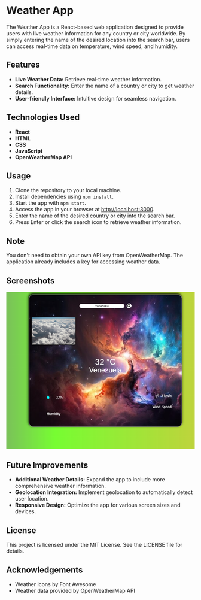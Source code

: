 # Weather App

The Weather App is a React-based web application designed to provide users with live weather information for any country or city worldwide. By simply entering the name of the desired location into the search bar, users can access real-time data on temperature, wind speed, and humidity.

## Features

- **Live Weather Data:** Retrieve real-time weather information.
- **Search Functionality:** Enter the name of a country or city to get weather details.
- **User-friendly Interface:** Intuitive design for seamless navigation.

## Technologies Used

- **React**
- **HTML**
- **CSS**
- **JavaScript**
- **OpenWeatherMap API**

## Usage

1. Clone the repository to your local machine.
2. Install dependencies using `npm install`.
3. Start the app with `npm start`.
4. Access the app in your browser at [http://localhost:3000](http://localhost:3000).
5. Enter the name of the desired country or city into the search bar.
6. Press Enter or click the search icon to retrieve weather information.

## Note

You don't need to obtain your own API key from OpenWeatherMap. The application already includes a key for accessing weather data.

## Screenshots

![Screenshot](weatherappic.png)

## Future Improvements

- **Additional Weather Details:** Expand the app to include more comprehensive weather information.
- **Geolocation Integration:** Implement geolocation to automatically detect user location.
- **Responsive Design:** Optimize the app for various screen sizes and devices.

## License

This project is licensed under the MIT License. See the LICENSE file for details.

## Acknowledgements

- Weather icons by Font Awesome
- Weather data provided by OpenWeatherMap API
